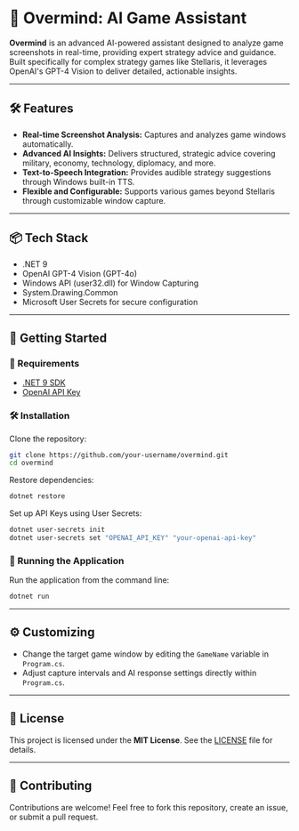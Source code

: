 ﻿# 🚀 Overmind: AI Game Assistant

**Overmind** is an advanced AI-powered assistant designed to analyze game screenshots in real-time, providing expert strategy advice and guidance. Built specifically for complex strategy games like Stellaris, it leverages OpenAI's GPT-4 Vision to deliver detailed, actionable insights.

---

## 🛠️ Features

- **Real-time Screenshot Analysis:** Captures and analyzes game windows automatically.
- **Advanced AI Insights:** Delivers structured, strategic advice covering military, economy, technology, diplomacy, and more.
- **Text-to-Speech Integration:** Provides audible strategy suggestions through Windows built-in TTS.
- **Flexible and Configurable:** Supports various games beyond Stellaris through customizable window capture.

---

## 📦 Tech Stack

- .NET 9
- OpenAI GPT-4 Vision (GPT-4o)
- Windows API (user32.dll) for Window Capturing
- System.Drawing.Common
- Microsoft User Secrets for secure configuration

---

## 🚩 Getting Started

### 📌 Requirements

- [.NET 9 SDK](https://dotnet.microsoft.com/download/dotnet/9.0)
- [OpenAI API Key](https://platform.openai.com/api-keys)

### 🛠️ Installation

Clone the repository:

```bash
git clone https://github.com/your-username/overmind.git
cd overmind
```

Restore dependencies:

```bash
dotnet restore
```

Set up API Keys using User Secrets:

```bash
dotnet user-secrets init
dotnet user-secrets set "OPENAI_API_KEY" "your-openai-api-key"
```

### 🚀 Running the Application

Run the application from the command line:

```bash
dotnet run
```

---

## ⚙️ Customizing

- Change the target game window by editing the `GameName` variable in `Program.cs`.
- Adjust capture intervals and AI response settings directly within `Program.cs`.

---

## 📄 License

This project is licensed under the **MIT License**. See the [LICENSE](LICENSE) file for details.

---

## 🤝 Contributing

Contributions are welcome! Feel free to fork this repository, create an issue, or submit a pull request.